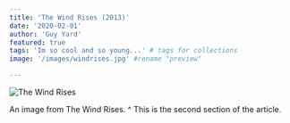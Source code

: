 ```yaml
---
title: 'The Wind Rises (2013)'
date: '2020-02-01'
author: 'Guy Yard'
featured: true
tags: 'Im so cool and so young...' # tags for collections
image: '/images/windrises.jpg' #rename "preview"

---
```


![The Wind Rises](/images/windrises.jpg)

An image from The Wind Rises.
^
This is the second section of the article.